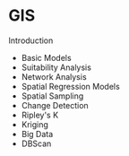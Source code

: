 # GIS

Introduction
- Basic Models
- Suitability Analysis
- Network Analysis
- Spatial Regression Models
- Spatial Sampling
- Change Detection
- Ripley's K
- Kriging
- Big Data
- DBScan
